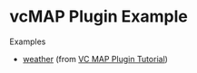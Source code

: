 # vcMAP Plugin Example

Examples

- [weather](./weather/README.md) (from [VC MAP Plugin Tutorial](https://github.com/virtualcitySYSTEMS/map-plugin-cli/doc/VCM_Plugin_Tutorial.md))
